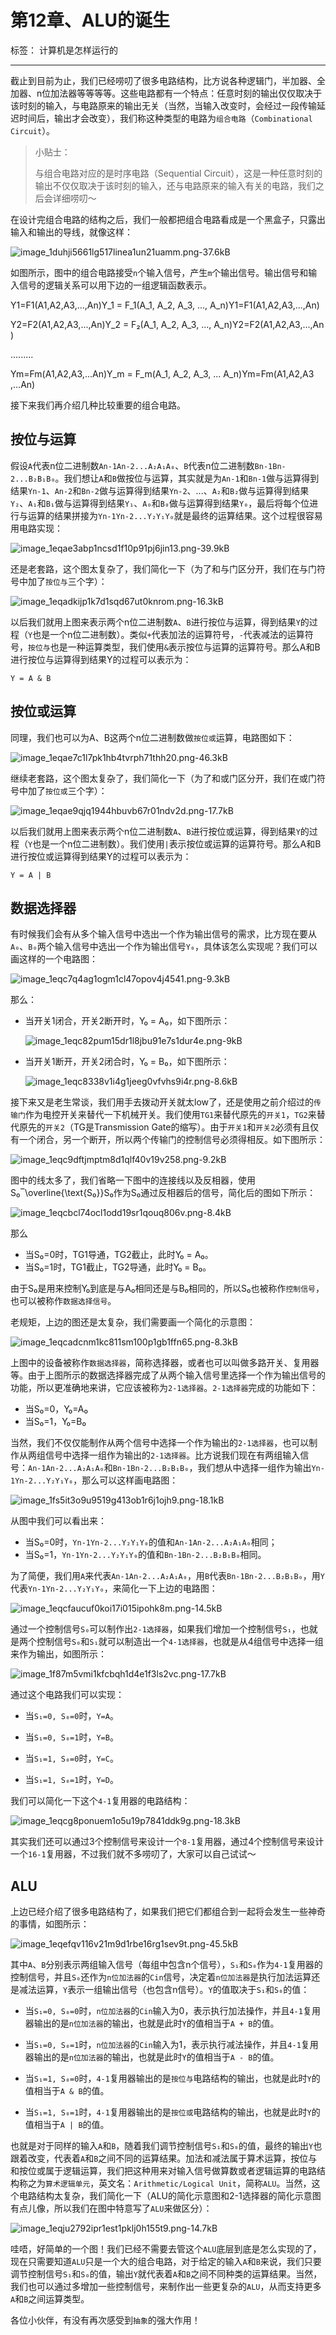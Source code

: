 第12章、ALU的诞生
===========

标签： 计算机是怎样运行的

* * *

截止到目前为止，我们已经唠叨了很多电路结构，比方说各种逻辑门，半加器、全加器、n位加法器等等等等。这些电路都有一个特点：任意时刻的输出仅仅取决于该时刻的输入，与电路原来的输出无关（当然，当输入改变时，会经过一段传输延迟时间后，输出才会改变），我们称这种类型的电路为`组合电路`（`Combinational Circuit`）。

> 小贴士：  
>   
> 与组合电路对应的是时序电路（Sequential Circuit），这是一种任意时刻的输出不仅仅取决于该时刻的输入，还与电路原来的输入有关的电路，我们之后会详细唠叨～

在设计完组合电路的结构之后，我们一般都把组合电路看成是一个黑盒子，只露出输入和输出的导线，就像这样：

![image_1duhji5661lg517linea1un21uamm.png-37.6kB](https://p3-juejin.byteimg.com/tos-cn-i-k3u1fbpfcp/3590c471a1dc4861b72f6ba066b8edc7~tplv-k3u1fbpfcp-jj-mark:1600:0:0:0:q75.image#?w=819&h=205&s=38476&e=png&b=fefefe)

如图所示，图中的组合电路接受`n`个输入信号，产生`m`个输出信号。输出信号和输入信号的逻辑关系可以用下边的一组逻辑函数表示。

Y1\=F1(A1,A2,A3,...,An)Y\_1 = F\_1(A\_1, A\_2, A\_3, ..., A\_n)Y1​\=F1​(A1​,A2​,A3​,...,An​)

Y2\=F2(A1,A2,A3,...,An)Y\_2 = F₂(A\_1, A\_2, A\_3, ..., A\_n)Y2​\=F2​(A1​,A2​,A3​,...,An​)

.........

Ym\=Fm(A1,A2,A3,...An)Y\_m = F\_m(A\_1, A\_2, A\_3, ... A\_n)Ym​\=Fm​(A1​,A2​,A3​,...An​)

接下来我们再介绍几种比较重要的组合电路。

按位与运算
-----

假设`A`代表n位二进制数`An-1An-2...A₂A₁A₀`、`B`代表n位二进制数`Bn-1Bn-2...B₂B₁B₀`。我们想让`A`和`B`做按位与运算，其实就是为`An-1`和`Bn-1`做与运算得到结果`Yn-1`、`An-2`和`Bn-2`做与运算得到结果`Yn-2`、...、`A₂`和`B₂`做与运算得到结果`Y₂`、`A₁`和`B₁`做与运算得到结果`Y₁`、`A₀`和`B₀`做与运算得到结果`Y₀`，最后将每个位进行与运算的结果拼接为`Yn-1Yn-2...Y₂Y₁Y₀`就是最终的运算结果。这个过程很容易用电路实现：

![image_1eqae3abp1ncsd1f10p91pj6jin13.png-39.9kB](https://p3-juejin.byteimg.com/tos-cn-i-k3u1fbpfcp/cb5f15b463694520854e242678377b4a~tplv-k3u1fbpfcp-jj-mark:1600:0:0:0:q75.image#?w=562&h=561&s=40891&e=png&b=fefefe)

还是老套路，这个图太复杂了，我们简化一下（为了和与门区分开，我们在与门符号中加了`按位与`三个字）：

![image_1eqadkijp1k7d1sqd67ut0knrom.png-16.3kB](https://p3-juejin.byteimg.com/tos-cn-i-k3u1fbpfcp/10fc4d7f557a4c5eab20d4cfd97642a0~tplv-k3u1fbpfcp-jj-mark:1600:0:0:0:q75.image#?w=662&h=189&s=16641&e=png&b=ffffff)

以后我们就用上图来表示两个n位二进制数`A`、`B`进行按位与运算，得到结果`Y`的过程（`Y`也是一个n位二进制数）。类似`+`代表加法的运算符号，`-`代表减法的运算符号，`按位与`也是一种运算类型，我们使用`&`表示按位与运算的运算符号。那么A和B进行按位与运算得到结果Y的过程可以表示为：

    Y = A & B
    

按位或运算
-----

同理，我们也可以为A、B这两个n位二进制数做`按位或`运算，电路图如下：

![image_1eqae7c1l7pk1hb4tvrph71thh20.png-46.3kB](https://p3-juejin.byteimg.com/tos-cn-i-k3u1fbpfcp/edc781f4a57846ada347426938767581~tplv-k3u1fbpfcp-jj-mark:1600:0:0:0:q75.image#?w=550&h=574&s=47419&e=png&b=fefefe)

继续老套路，这个图太复杂了，我们简化一下（为了和或门区分开，我们在或门符号中加了`按位或`三个字）：

![image_1eqae9qjq1944hbuvb67r01ndv2d.png-17.7kB](https://p3-juejin.byteimg.com/tos-cn-i-k3u1fbpfcp/f053e0e728b74ccca936155cad31ee4b~tplv-k3u1fbpfcp-jj-mark:1600:0:0:0:q75.image#?w=649&h=179&s=18158&e=png&b=fefefe)

以后我们就用上图来表示两个n位二进制数`A`、`B`进行按位或运算，得到结果`Y`的过程（`Y`也是一个n位二进制数）。我们使用`|`表示按位或运算的运算符号。那么A和B进行按位或运算得到结果Y的过程可以表示为：

    Y = A | B
    

数据选择器
-----

有时候我们会有从多个输入信号中选出一个作为输出信号的需求，比方现在要从`A₀`、`B₀`两个输入信号中选出一个作为输出信号`Y₀`，具体该怎么实现呢？我们可以画这样的一个电路图：

![image_1eqc7q4ag1ogm1cl47opov4j4541.png-9.3kB](https://p3-juejin.byteimg.com/tos-cn-i-k3u1fbpfcp/39b47259683d469ba2db5503d79088e3~tplv-k3u1fbpfcp-jj-mark:1600:0:0:0:q75.image#?w=397&h=211&s=9543&e=png&b=ffffff)

那么：

*   当开关1闭合，开关2断开时，Y₀ = A₀，如下图所示：
    
    ![image_1eqc82pum15dr1l8jbu91e7s1dur4e.png-9kB](https://p3-juejin.byteimg.com/tos-cn-i-k3u1fbpfcp/ee78e6879c0a4cca8cf04595ba7d9c0e~tplv-k3u1fbpfcp-jj-mark:1600:0:0:0:q75.image#?w=414&h=208&s=9213&e=png&b=ffffff)
    
*   当开关1断开，开关2闭合时，Y₀ = B₀，如下图所示：
    
    ![image_1eqc8338v1i4g1jeeg0vfvhs9i4r.png-8.6kB](https://p3-juejin.byteimg.com/tos-cn-i-k3u1fbpfcp/22c9a550e50d4368a98a3c055d24ce9c~tplv-k3u1fbpfcp-jj-mark:1600:0:0:0:q75.image#?w=373&h=201&s=8818&e=png&b=ffffff)
    

接下来又是老生常谈，我们用手去拨动开关就太low了，还是使用之前介绍过的`传输门`作为电控开关来替代一下机械开关。我们使用`TG1`来替代原先的`开关1`，`TG2`来替代原先的`开关2`（TG是Transmission Gate的缩写）。由于`开关1`和`开关2`必须有且仅有一个闭合，另一个断开，所以两个传输门的控制信号必须得相反。如下图所示：

![image_1eqc9dftjmptm8d1qlf40v19v258.png-9.2kB](https://p3-juejin.byteimg.com/tos-cn-i-k3u1fbpfcp/e8fea43ff3ef47c6b1e667fa1e90a1a3~tplv-k3u1fbpfcp-jj-mark:1600:0:0:0:q75.image#?w=530&h=260&s=9470&e=png&b=ffffff)

图中的线太多了，我们省略一下图中的连接线以及反相器，使用S₀‾\\overline{\\text{S₀}}S₀作为S₀通过反相器后的信号，简化后的图如下所示：

![image_1eqcbcl74ocl1odd19sr1qouq806v.png-8.4kB](https://p3-juejin.byteimg.com/tos-cn-i-k3u1fbpfcp/70b9368801cb4839b8b72961d77b0d16~tplv-k3u1fbpfcp-jj-mark:1600:0:0:0:q75.image#?w=359&h=282&s=8577&e=png&b=ffffff)

那么

*   当S₀=0时，TG1导通，TG2截止，此时Y₀ = A₀。
*   当S₀=1时，TG1截止，TG2导通，此时Y₀ = B₀。

由于S₀是用来控制Y₀到底是与A₀相同还是与B₀相同的，所以S₀也被称作`控制信号`，也可以被称作`数据选择信号`。

老规矩，上边的图还是太复杂，我们需要画一个简化的示意图：

![image_1eqcadcnm1kc811sm100p1gb1ffn65.png-8.3kB](https://p3-juejin.byteimg.com/tos-cn-i-k3u1fbpfcp/14ecfa096c4048fcbf7baf3c66779c6d~tplv-k3u1fbpfcp-jj-mark:1600:0:0:0:q75.image#?w=436&h=287&s=8456&e=png&b=ffffff)

上图中的设备被称作`数据选择器`，简称选择器，或者也可以叫做多路开关、复用器等。由于上图所示的数据选择器完成了从两个输入信号里选择一个作为输出信号的功能，所以更准确地来讲，它应该被称为`2-1选择器`。`2-1选择器`完成的功能如下：

*   当S₀=0，Y₀=A₀
*   当S₀=1，Y₀=B₀

当然，我们不仅仅能制作从两个信号中选择一个作为输出的`2-1选择器`，也可以制作从两组信号中选择一组作为输出的`2-1选择器`。比方说我们现在有两组输入信号：`An-1An-2...A₂A₁A₀`和`Bn-1Bn-2...B₂B₁B₀`，我们想从中选择一组作为输出`Yn-1Yn-2...Y₂Y₁Y₀`，那么可以这样画电路图：

![image_1fs5it3o9u9519g413ob1r6j1ojh9.png-18.1kB](https://p3-juejin.byteimg.com/tos-cn-i-k3u1fbpfcp/559174236d15452c9b2cdd8492a3978d~tplv-k3u1fbpfcp-jj-mark:1600:0:0:0:q75.image#?w=433&h=549&s=18504&e=png&b=ffffff)

从图中我们可以看出来：

*   当S₀=0时，`Yn-1Yn-2...Y₂Y₁Y₀`的值和`An-1An-2...A₂A₁A₀`相同；
*   当S₀=1，`Yn-1Yn-2...Y₂Y₁Y₀`的值和`Bn-1Bn-2...B₂B₁B₀`相同。

为了简便，我们用`A`来代表`An-1An-2...A₂A₁A₀`，用`B`代表`Bn-1Bn-2...B₂B₁B₀`，用`Y`代表`Yn-1Yn-2...Y₂Y₁Y₀`，来简化一下上边的电路图：

![image_1eqcfaucuf0koi17i015ipohk8m.png-14.5kB](https://p3-juejin.byteimg.com/tos-cn-i-k3u1fbpfcp/eeeb6e79c3ed45f49dc209149c06b58e~tplv-k3u1fbpfcp-jj-mark:1600:0:0:0:q75.image#?w=560&h=280&s=14890&e=png&b=ffffff)

通过一个控制信号`S₀`可以制作出`2-1选择器`，如果我们增加一个控制信号`S₁`，也就是两个控制信号`S₀`和`S₁`就可以制造出一个`4-1选择器`，也就是从4组信号中选择一组来作为输出，如图所示：

![image_1f87m5vmi1kfcbqh1d4e1f3ls2vc.png-17.7kB](https://p3-juejin.byteimg.com/tos-cn-i-k3u1fbpfcp/cb651c061d0c4015925f95d78dbcc97c~tplv-k3u1fbpfcp-jj-mark:1600:0:0:0:q75.image#?w=595&h=416&s=18098&e=png&b=fefefe)

通过这个电路我们可以实现：

*   当`S₁=0, S₀=0`时，`Y=A`。
    
*   当`S₁=0, S₀=1`时，`Y=B`。
    
*   当`S₁=1, S₀=0`时，`Y=C`。
    
*   当`S₁=1, S₀=1`时，`Y=D`。
    

我们可以简化一下这个`4-1`复用器的电路结构：

![image_1eqcg8ponuem1o5u19p7841ddk9g.png-18.3kB](https://p3-juejin.byteimg.com/tos-cn-i-k3u1fbpfcp/65c42086cee84fb9a5472c2687479ac3~tplv-k3u1fbpfcp-jj-mark:1600:0:0:0:q75.image#?w=509&h=279&s=18750&e=png&b=fefefe)

其实我们还可以通过3个控制信号来设计一个`8-1`复用器，通过4个控制信号来设计一个`16-1`复用器，不过我们就不多唠叨了，大家可以自己试试～

ALU
---

上边已经介绍了很多电路结构了，如果我们把它们都组合到一起将会发生一些神奇的事情，如图所示：

![image_1eqefqv116v21m9d1rbe16rg1sev9t.png-45.5kB](https://p3-juejin.byteimg.com/tos-cn-i-k3u1fbpfcp/d46b46e78e9446718164c74be7337cba~tplv-k3u1fbpfcp-jj-mark:1600:0:0:0:q75.image#?w=753&h=647&s=46541&e=png&b=ffffff)

其中`A`、`B`分别表示两组输入信号（每组中包含n个信号），`S₁`和`S₀`作为`4-1`复用器的控制信号，并且`S₀`还作为`n位加法器`的`Cin`信号，决定着`n位加法器`是执行加法运算还是减法运算，`Y`表示一组输出信号（也包含n信号）。`Y`的值取决于`S₁`和`S₀`的值：

*   当`S₁=0, S₀=0`时，`n位加法器`的`Cin`输入为0，表示执行加法操作，并且`4-1`复用器输出的是`n位加法器`的输出，也就是此时`Y`的值相当于`A + B`的值。
    
*   当`S₁=0, S₀=1`时，`n位加法器`的`Cin`输入为1，表示执行减法操作，并且`4-1`复用器输出的是`n位加法器`的输出，也就是此时`Y`的值相当于`A - B`的值。
    
*   当`S₁=1, S₀=0`时，`4-1`复用器输出的是`按位与`电路结构的输出，也就是此时`Y`的值相当于`A & B`的值。
    
*   当`S₁=1, S₀=1`时，`4-1`复用器输出的是`按位或`电路结构的输出，也就是此时`Y`的值相当于`A | B`的值。
    

也就是对于同样的输入`A`和`B`，随着我们调节控制信号`S₁`和`S₀`的值，最终的输出`Y`也跟着改变，代表着`A`和`B`之间不同的运算结果。加法和减法属于算术运算，按位与和按位或属于逻辑运算，我们把这种用来对输入信号做算数或者逻辑运算的电路结构称之为`算术逻辑单元`，英文名：`Arithmetic/Logical Unit`，简称`ALU`。当然，这个电路结构太复杂，我们简化一下（ALU的简化示意图和2-1选择器的简化示意图有点儿像，所以我们在图中特意写了`ALU`来做区分）：

![image_1eqju2792ipr1est1pklj0h155t9.png-14.7kB](https://p3-juejin.byteimg.com/tos-cn-i-k3u1fbpfcp/347c20973d9f45fdb46813a695b82a89~tplv-k3u1fbpfcp-jj-mark:1600:0:0:0:q75.image#?w=523&h=282&s=15024&e=png&b=ffffff)

哇唔，好简单的一个图！我们已经不需要去管这个`ALU`底层到底是怎么实现的了，现在只需要知道`ALU`只是一个大的组合电路，对于给定的输入`A`和`B`来说，我们只要调节控制信号`S₁`和`S₀`的值，输出`Y`就代表着`A`和`B`之间不同种类的运算结果。当然，我们也可以通过多增加一些控制信号，来制作出一些更复杂的`ALU`，从而支持更多`A`和`B`之间运算类型。

各位小伙伴，有没有再次感受到`抽象`的强大作用！